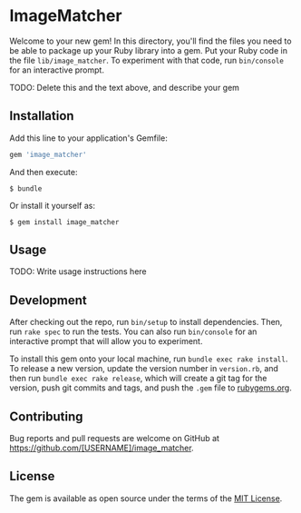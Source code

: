 # ImageMatcher

Welcome to your new gem! In this directory, you'll find the files you need to be able to package up your Ruby library into a gem. Put your Ruby code in the file `lib/image_matcher`. To experiment with that code, run `bin/console` for an interactive prompt.

TODO: Delete this and the text above, and describe your gem

## Installation

Add this line to your application's Gemfile:

```ruby
gem 'image_matcher'
```

And then execute:

    $ bundle

Or install it yourself as:

    $ gem install image_matcher

## Usage

TODO: Write usage instructions here

## Development

After checking out the repo, run `bin/setup` to install dependencies. Then, run `rake spec` to run the tests. You can also run `bin/console` for an interactive prompt that will allow you to experiment.

To install this gem onto your local machine, run `bundle exec rake install`. To release a new version, update the version number in `version.rb`, and then run `bundle exec rake release`, which will create a git tag for the version, push git commits and tags, and push the `.gem` file to [rubygems.org](https://rubygems.org).

## Contributing

Bug reports and pull requests are welcome on GitHub at https://github.com/[USERNAME]/image_matcher.

## License

The gem is available as open source under the terms of the [MIT License](https://opensource.org/licenses/MIT).
